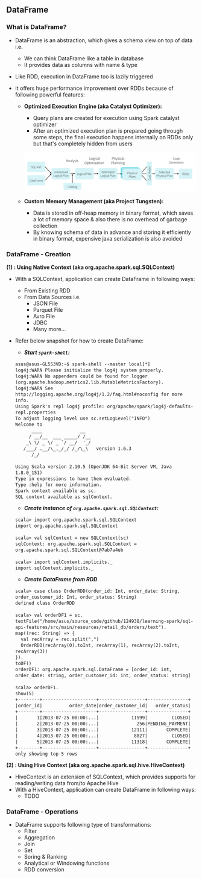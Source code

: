 ## DataFrame

### What is DataFrame?
* DataFrame is an abstraction, which gives a schema view on top of data i.e.
  * We can think DataFrame like a table in database
  * It provides data as columns with name & type

* Like RDD, execution in DataFrame too is lazily triggered

* It offers huge performance improvement over RDDs because of following powerful features:
  
  * **Optimized Execution Engine (aka Catalyst Optimizer):**
    * Query plans are created for execution using Spark catalyst optimizer
    * After an optimized execution plan is prepared going through some steps, the final execution happens internally on RDDs only but that's completely hidden from users
    
    ![Alt text](_images/spark-sql-catalyst-optimizer-model.png?raw=true "Spark SQL - Catalyst Optimizer")
    
  * **Custom Memory Management (aka Project Tungsten):**
    * Data is stored in off-heap memory in binary format, which saves a lot of memory space & also there is no overhead of garbage collection
    * By knowing schema of data in advance and storing it efficiently in binary format, expensive java serialization is also avoided

### DataFrame - Creation

**(1) : Using Native Context (aka org.apache.spark.sql.SQLContext)** 
* With a SQLContext, application can create DataFrame in following ways:
  * From Existing RDD
  * From Data Sources i.e.
    * JSON File
    * Parquet File
    * Avro File
    * JDBC
    * Many more...

* Refer below snapshot for how to create DataFrame:
  
  * **_Start `spark-shell`:_**
  ~~~
  asus@asus-GL553VD:~$ spark-shell --master local[*]
  log4j:WARN Please initialize the log4j system properly.
  log4j:WARN No appenders could be found for logger (org.apache.hadoop.metrics2.lib.MutableMetricsFactory).
  log4j:WARN See http://logging.apache.org/log4j/1.2/faq.html#noconfig for more info.
  Using Spark's repl log4j profile: org/apache/spark/log4j-defaults-repl.properties
  To adjust logging level use sc.setLogLevel("INFO")
  Welcome to
        ____              __
       / __/__  ___ _____/ /__
      _\ \/ _ \/ _ `/ __/  '_/
     /___/ .__/\_,_/_/ /_/\_\   version 1.6.3
        /_/

  Using Scala version 2.10.5 (OpenJDK 64-Bit Server VM, Java 1.8.0_151)
  Type in expressions to have them evaluated.
  Type :help for more information.
  Spark context available as sc.
  SQL context available as sqlContext.
  ~~~
  
  * **_Create instance of `org.apache.spark.sql.SQLContext`:_**
  ~~~
  scala> import org.apache.spark.sql.SQLContext
  import org.apache.spark.sql.SQLContext
  
  scala> val sqlContext = new SQLContext(sc)
  sqlContext: org.apache.spark.sql.SQLContext = org.apache.spark.sql.SQLContext@7ab7a4eb
  
  scala> import sqlContext.implicits._
  import sqlContext.implicits._
  ~~~
  
  * **_Create DataFrame from RDD_**
  ~~~
  scala> case class OrderRDD(order_id: Int, order_date: String, order_customer_id: Int, order_status: String) 
  defined class OrderRDD
  
  scala> val orderDF1 = sc.
  textFile("/home/asus/source_code/github/124938/learning-spark/sql-api-features/src/main/resources/retail_db/orders/text").
  map((rec: String) => {
    val recArray = rec.split(",")
    OrderRDD(recArray(0).toInt, recArray(1), recArray(2).toInt, recArray(3))
  }).
  toDF()
  orderDF1: org.apache.spark.sql.DataFrame = [order_id: int, order_date: string, order_customer_id: int, order_status: string]
  
  scala> orderDF1.
  show(5)
  +--------+--------------------+-----------------+---------------+
  |order_id|          order_date|order_customer_id|   order_status|
  +--------+--------------------+-----------------+---------------+
  |       1|2013-07-25 00:00:...|            11599|         CLOSED|
  |       2|2013-07-25 00:00:...|              256|PENDING_PAYMENT|
  |       3|2013-07-25 00:00:...|            12111|       COMPLETE|
  |       4|2013-07-25 00:00:...|             8827|         CLOSED|
  |       5|2013-07-25 00:00:...|            11318|       COMPLETE|
  +--------+--------------------+-----------------+---------------+
  only showing top 5 rows
  ~~~  

**(2) : Using Hive Context (aka org.apache.spark.sql.hive.HiveContext)** 
* HiveContext is an extension of SQLContext, which provides supports for reading/writing data from/to Apache Hive
* With a HiveContext, application can create DataFrame in following ways:
  * TODO
  
### DataFrame - Operations
* DataFrame supports following type of transformations:
  * Filter
  * Aggregation
  * Join
  * Set
  * Soring & Ranking
  * Analytical or Windowing functions
  * RDD conversion
  
